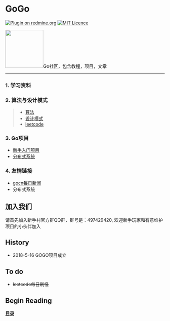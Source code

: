 # GoGo


[![Plugin on redmine.org](https://img.shields.io/redmine/plugin/stars/redmine_xlsx_format_issue_exporter.svg)](https://space.bilibili.com/28187952/#/)
 [![MIT Licence](https://badges.frapsoft.com/os/mit/mit.svg?v=103)](https://opensource.org/licenses/mit-license.php)

<img src="https://github.com/xiaoheigou/GoGo/blob/master/material/log.png" width="120">Go社区，包含教程，项目，文章

----

### 1. 学习资料

### 2. 算法与设计模式
> - [算法](https://github.com/0xAX/go-algorithms)
> - [设计模式](https://github.com/tmrts/go-patterns)
> - [leetcode](https://github.com/aQuaYi/LeetCode-in-Go)

### 3. Go项目
- [新手入门项目]()
- [分布式系统]()
### 4. 友情链接
- [gocn每日新闻](https://gocn.io/topic/%E6%AF%8F%E6%97%A5%E6%96%B0%E9%97%BB)
- 分布式系统

加入我们
-------------------------------

请首先加入新手村官方群QQ群，群号是：497429420, 欢迎新手玩家和有意维护项目的小伙伴加入

History
-------------------------------
* 2018-5-16 GOGO项目成立


To do
------------
* ~~leetcode每日刷怪~~

## Begin Reading
**[目录](eBook/directory.md)**